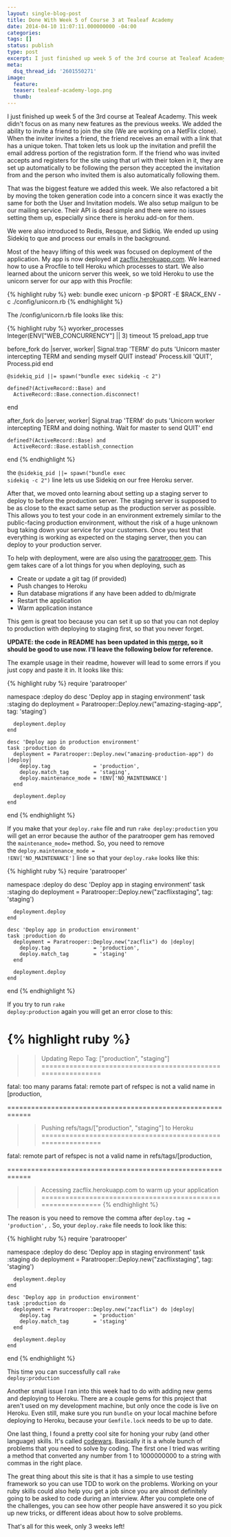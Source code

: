 ```yaml
---
layout: single-blog-post
title: Done With Week 5 of Course 3 at Tealeaf Academy
date: 2014-04-10 11:07:11.000000000 -04:00
categories:
tags: []
status: publish
type: post
excerpt: I just finished up week 5 of the 3rd course at Tealeaf Academy. This week didn't focus on as many new features as the previous weeks. We added the ability to invite a friend to join the site (We are working on a NetFlix clone). When the inviter invites a friend, the friend receives an email with a link that has a unique token. That token lets us look up the invitation and prefill the email address portion of the registration form. If the friend who was invited accepts and registers for the site using that url with their token in it, they are set up automatically to be following the person they accepted the invitation from and the person who invited them is also automatically following them.
meta:
  dsq_thread_id: '2601550271'
image:
  feature:
  teaser: tealeaf-academy-logo.png
  thumb:
---
```

I just finished up week 5 of the 3rd course at Tealeaf Academy. This week didn't focus on as many new features as the previous weeks. We added the ability to invite a friend to join the site (We are working on a NetFlix clone). When the inviter invites a friend, the friend receives an email with a link that has a unique token. That token lets us look up the invitation and prefill the email address portion of the registration form. If the friend who was invited accepts and registers for the site using that url with their token in it, they are set up automatically to be following the person they accepted the invitation from and the person who invited them is also automatically following them.

That was the biggest feature we added this week. We also refactored a bit by moving the token generation code into a concern since it was exactly the same for both the User and Invitation models. We also setup mailgun to be our mailing service. Their API is dead simple and there were no issues setting them up, especially since there is heroku add-on for them.

We were also introduced to Redis, Resque, and Sidkiq. We ended up using Sidekiq to que and process our emails in the background.

Most of the heavy lifting of this week was focused on deployment of the application. My app is now deployed at [zacflix.herokuapp.com](http://zacflix.herokuapp.com/). We learned how to use a Procfile to tell Heroku which processes to start. We also learned about the unicorn server this week, so we told Heroku to use the unicorn server for our app with this Procfile:

{% highlight ruby %}
  web: bundle exec unicorn -p $PORT -E $RACK_ENV -c ./config/unicorn.rb
{% endhighlight %}

The <span class="lang:ruby decode:true  crayon-inline ">/config/unicorn.rb</span> file looks like this:

{% highlight ruby %}
  wyorker_processes Integer(ENV["WEB_CONCURRENCY"] || 3)
  timeout 15
  preload_app true

  before_fork do |server, worker|
    Signal.trap 'TERM' do
      puts 'Unicorn master intercepting TERM and sending myself QUIT instead'
      Process.kill 'QUIT', Process.pid
    end

    @sidekiq_pid ||= spawn("bundle exec sidekiq -c 2")

    defined?(ActiveRecord::Base) and
      ActiveRecord::Base.connection.disconnect!
  end

  after_fork do |server, worker|
    Signal.trap 'TERM' do
      puts 'Unicorn worker intercepting TERM and doing nothing. Wait for master to send QUIT'
    end

    defined?(ActiveRecord::Base) and
      ActiveRecord::Base.establish_connection
  end
{% endhighlight %}

the <code class='highlight'>@sidekiq_pid ||= spawn("bundle exec sidekiq -c 2")</code> line lets us use Sidekiq on our free Heroku server.

After that, we moved onto learning about setting up a staging server to deploy to before the production server. The staging server is supposed to be as close to the exact same setup as the production server as possible. This allows you to test your code in an environment extremely similar to the public-facing production environment, without the risk of a huge unknown bug taking down your service for your customers. Once you test that everything is working as expected on the staging server, then you can deploy to your production server.

To help with deployment, were are also using the [paratrooper gem](http://github.com/mattpolito/paratrooper). This gem takes care of a lot things for you when deploying, such as

*   Create or update a git tag (if provided)
*   Push changes to Heroku
*   Run database migrations if any have been added to db/migrate
*   Restart the application
*   Warm application instance

This gem is great too because you can set it up so that you can not deploy to production with deploying to staging first, so that you never forget.

**UPDATE: the code in README has been updated in this [merge](https://github.com/mattpolito/paratrooper/pull/58), so it should be good to use now. I'll leave the following below for reference.**

The example usage in their readme, however will lead to some errors if you just copy and paste it in. It looks like this:

{% highlight ruby %}
  require 'paratrooper'

  namespace :deploy do
    desc 'Deploy app in staging environment'
    task :staging do
      deployment = Paratrooper::Deploy.new("amazing-staging-app", tag: 'staging')

      deployment.deploy
    end

    desc 'Deploy app in production environment'
    task :production do
      deployment = Paratrooper::Deploy.new("amazing-production-app") do |deploy|
        deploy.tag              = 'production',
        deploy.match_tag        = 'staging',
        deploy.maintenance_mode = !ENV['NO_MAINTENANCE']
      end

      deployment.deploy
    end
  end
{% endhighlight %}

If you make that your <code class='highlight'>deploy.rake</code> file and run <code class='highlight'>rake deploy:production</code> you will get an error because the author of the paratrooper gem has removed the <code class='highlight'>maintenance_mode=</code> method. So, you need to remove the <code class='highlight'>deploy.maintenance_mode = !ENV['NO_MAINTENANCE']</code> line so that your <code class='highlight'>deploy.rake</code> looks like this:

{% highlight ruby %}
  require 'paratrooper'

  namespace :deploy do
    desc 'Deploy app in staging environment'
    task :staging do
      deployment = Paratrooper::Deploy.new("zacflixstaging", tag: 'staging')

      deployment.deploy
    end

    desc 'Deploy app in production environment'
    task :production do
      deployment = Paratrooper::Deploy.new("zacflix") do |deploy|
        deploy.tag              = 'production',
        deploy.match_tag        = 'staging'
      end

      deployment.deploy
    end
  end
{% endhighlight %}

If you try to run <code class='highlight'>rake deploy:production</code> again you will get an error close to this:

{% highlight ruby %}
  ============================================================
  >> Updating Repo Tag: ["production", "staging"]
  ============================================================

  fatal: too many params
  fatal: remote part of refspec is not a valid name in [production,

  ============================================================
  >> Pushing refs/tags/["production", "staging"] to Heroku
  ============================================================

  fatal: remote part of refspec is not a valid name in refs/tags/[production,

  ============================================================
  >> Accessing zacflix.herokuapp.com to warm up your application
  ============================================================
{% endhighlight %}

The reason is you need to remove the comma after <code class='highlight'>deploy.tag = 'production',</code> . So, your <code class='highlight'>deploy.rake</code> file needs to look like this:

{% highlight ruby %}
  require 'paratrooper'

  namespace :deploy do
    desc 'Deploy app in staging environment'
    task :staging do
      deployment = Paratrooper::Deploy.new("zacflixstaging", tag: 'staging')

      deployment.deploy
    end

    desc 'Deploy app in production environment'
    task :production do
      deployment = Paratrooper::Deploy.new("zacflix") do |deploy|
        deploy.tag              = 'production'
        deploy.match_tag        = 'staging'
      end

      deployment.deploy
    end
  end
{% endhighlight %}

This time you can successfully call <code class='highlight'>rake deploy:production</code>

Another small issue I ran into this week had to do with adding new gems and deploying to Heroku. There are a couple gems for this project that aren't used on my development machine, but only once the code is live on Heroku. Even still, make sure you run <code class='highlight'>bundle</code> on your local machine before deploying to Heroku, because your <code class='highlight'>Gemfile.lock</code> needs to be up to date.

One last thing, I found a pretty cool site for honing your ruby (and other language) skills. It's called [codewars](http://www.codewars.com/). Basically it is a whole bunch of problems that you need to solve by coding. The first one I tried was writing a method that converted any number from 1 to 1000000000 to a string with commas in the right place.

The great thing about this site is that it has a simple to use testing framework so you can use TDD to work on the problems. Working on your ruby skills could also help you get a job since you are almost definitely going to be asked to code during an interview. After you complete one of the challenges, you can see how other people have answered it so you pick up new tricks, or different ideas about how to solve problems.

That's all for this week, only 3 weeks left!
